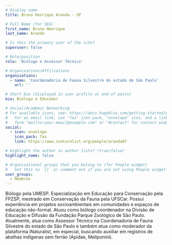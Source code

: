 ```yaml
---
# Display name
title: Bruno Henrique Aranda - SP

# Full Name (for SEO)
first_name: Bruno Henrique
last_name: Aranda

# Is this the primary user of the site?
superuser: false

# Role/position
role: 'Biólogo e Assessor Técnico'

# Organizations/Affiliations
organizations:
  - name: 'Coordenadoria de Fauna Silvestre do estado de São Paulo'
    url: ''

# Short bio (displayed in user profile at end of posts)
bio: Biólogo e Educador

# Social/Academic Networking
# For available icons, see: https://docs.hugoblox.com/getting-started/page-builder/#icons
#   For an email link, use "fas" icon pack, "envelope" icon, and a link in the
#   form "mailto:your-email@example.com" or "#contact" for contact widget.
social:
  - icon: envelope
    icon_pack: fas
    link: https://www.inaturalist.org/people/aranda87

# Highlight the author in author lists? (true/false)
highlight_name: false

# Organizational groups that you belong to (for People widget)
#   Set this to `[]` or comment out if you are not using People widget.
user_groups:
  - Membros
---
```


Biólogo pela UMESP. Especialização em Educação para Conservação pela FPZSP, mestrado em Conservação da Fauna pela UFSCar. Possui experiência em projetos socioambientais em comunidades e espaços de educação não-formal. Atuou como biólogo coordenador na Divisão de Educação e Difusão da Fundação Parque Zoológico de São Paulo. Atualmente, atua como Assessor Técnico na Coordenadoria de Fauna Silvestre do estado de São Paulo e também atua como moderador da plataforma iNaturalist, em especial, buscando auxiliar em registros de abelhas indígenas sem ferrão (Apidae, Meliponini). 
